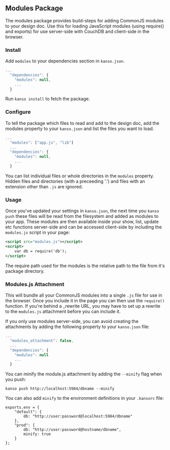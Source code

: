 ## Modules Package

The modules package provides build-steps for adding CommonJS modules to your
design doc. Use this for loading JavaScript modules (using require() and exports)
for use server-side with CouchDB and client-side in the browser.


### Install

Add `modules` to your dependencies section in `kanso.json`.

```javascript
...
  "dependencies": {
    "modules": null,
    ...
  }
```

Run `kanso install` to fetch the package.


### Configure

To tell the package which files to read and add to the design doc, add the
modules property to your `kanso.json` and list the files you want to load.

```javascript
...
  "modules": ["app.js", "lib"]
  ...
  "dependencies": {
    "modules": null,
    ...
  }
```

You can list individual files or whole directories in the `modules` property.
Hidden files and directories (with a preceeding '.') and files with an extension
other than `.js` are ignored.


### Usage

Once you've updated your settings in `kanso.json`, the next time you `kanso push`
these files will be read from the filesystem and added as modules to your
app. These modules are then available inside your show, list, update etc functions
server-side and can be accessed client-side by including the `modules.js` script
in your page:

```xml
<script src="modules.js"></script>
<script>
    var db = require('db');
</script>
```

The require path used for the modules is the relative path to the file from it's
package directory.


### Modules.js Attachment

This will bundle all your CommonJS modules into a single `.js` file for use in
the browser. Once you include it in the page you can then use the `require()`
function. If you're behind a _rewrite URL, you may have to set up a rewrite to the
`modules.js` attachment before you can include it.

If you only use modules server-side, you can avoid creating the attachments by
adding the following property to your `kanso.json` file:

```javascript
...
  "modules_attachment": false,
  ...
  "dependencies": {
    "modules": null
    ...
  }
```

You can minify the module.js attachment by adding the `--minify` flag when you push:

```
kanso push http://localhost:5984/dbname --minify
```

You can also add `minify` to the environment definitions in your `.kansorc` file:

```
exports.env = {
    "default": {
        db: "http://user:password@localhost:5984/dbname"
    },
    "prod": {
        db: "http://user:password@hostname/dbname",
        minify: true
    }
};
```
